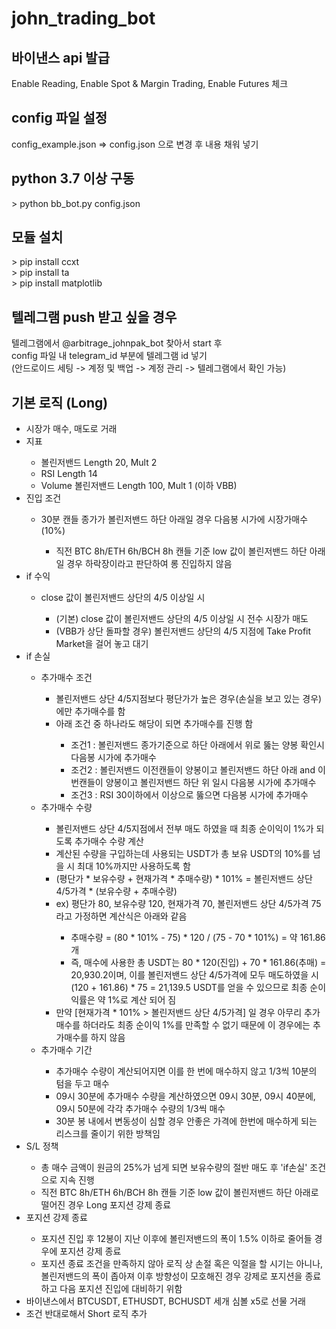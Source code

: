# john_trading_bot

<h2>바이낸스 api 발급</h2>
Enable Reading, Enable Spot & Margin Trading, Enable Futures 체크

<h2>config 파일 설정</h2>
config_example.json => config.json 으로 변경 후 내용 채워 넣기

<h2>python 3.7 이상 구동</h2>
> python bb_bot.py config.json


<h2>모듈 설치</h2>
> pip install ccxt <br />
> pip install ta <br />
> pip install matplotlib


<h2>텔레그램 push 받고 싶을 경우</h2>
텔레그램에서 @arbitrage_johnpak_bot 찾아서 start 후 <br />
config 파일 내 telegram_id 부분에 텔레그램 id 넣기 <br />
(안드로이드 세팅 -> 계정 및 백업 -> 계정 관리 -> 텔레그램에서 확인 가능)

<h2>기본 로직 (Long)</h2>
<ul>
<li>시장가 매수, 매도로 거래</li>
<li>지표</li>
<ul>
<li>볼린저밴드 Length 20, Mult 2</li>
<li>RSI Length 14</li>
<li>Volume 볼린저밴드 Length 100, Mult 1 (이하 VBB)</li>
</ul>
<li>진입 조건</li>
<ul>
<li>30분 캔들 종가가 볼린저밴드 하단 아래일 경우 다음봉 시가에 시장가매수 (10%)</li>
<ul>
<li>직전 BTC 8h/ETH 6h/BCH 8h 캔들 기준 low 값이 볼린저밴드 하단 아래일 경우 하락장이라고 판단하여 롱 진입하지 않음</li>
</ul>
</ul>
<li>if 수익</li>
<ul>
<li>close 값이 볼린저밴드 상단의 4/5 이상일 시</li>
<ul>
<li>(기본) close 값이 볼린저밴드 상단의 4/5 이상일 시 전수 시장가 매도</li>
<li>(VBB가 상단 돌파할 경우) 볼린저밴드 상단의 4/5 지점에 Take Profit Market을 걸어 놓고 대기</li>
</ul>
</ul>
<li>if 손실</li>
<ul>
<li>추가매수 조건</li>
<ul>
<li>볼린저밴드 상단 4/5지점보다 평단가가 높은 경우(손실을 보고 있는 경우)에만 추가매수를 함</li>
<li>아래 조건 중 하나라도 해당이 되면 추가매수를 진행 함</li>
<ul>
<li>조건1 : 볼린저밴드 종가기준으로 하단 아래에서 위로 뚫는 양봉 확인시 다음봉 시가에 추가매수</li>
<li>조건2 : 볼린저밴드 이전캔들이 양봉이고 볼린저밴드 하단 아래 and 이번캔들이 양봉이고 볼린저밴드 하단 위 일시 다음봉 시가에 추가매수</li>
<li>조건3 : RSI 30이하에서 이상으로 뚫으면 다음봉 시가에 추가매수</li>
</ul>
</ul>
<li>추가매수 수량</li>
<ul>
<li>볼린저밴드 상단 4/5지점에서 전부 매도 하였을 때 최종 순이익이 1%가 되도록 추가매수 수량 계산</li>
<li>계산된 수량을 구입하는데 사용되는 USDT가 총 보유 USDT의 10%를 넘을 시 최대 10%까지만 사용하도록 함</li>
<li>(평단가 * 보유수량 + 현재가격 * 추매수량) * 101% = 볼린저밴드 상단 4/5가격 * (보유수량 + 추매수량)</li>
<li>ex) 평단가 80, 보유수량 120, 현재가격 70, 볼린저밴드 상단 4/5가격 75라고 가정하면 계산식은 아래와 같음</li>
<ul>
<li>추매수량 = (80 * 101% - 75) * 120 / (75 - 70 * 101%) = 약 161.86개</li>
<li>즉, 매수에 사용한 총 USDT는 80 * 120(진입) + 70 * 161.86(추매) = 20,930.2이며, 이를 볼린저밴드 상단 4/5가격에 모두 매도하였을 시 (120 + 161.86) * 75 = 21,139.5 USDT를 얻을 수 있으므로 최종 순이익률은 약 1%로 계산 되어 짐</li>
</ul>
<li>만약 [현재가격 * 101% > 볼린저밴드 상단 4/5가격] 일 경우 아무리 추가매수를 하더라도 최종 순이익 1%를 만족할 수 없기 때문에 이 경우에는 추가매수를 하지 않음</li>
</ul>
<li>추가매수 기간</li>
<ul>
<li>추가매수 수량이 계산되어지면 이를 한 번에 매수하지 않고 1/3씩 10분의 텀을 두고 매수</li>
<li>09시 30분에 추가매수 수량을 계산하였으면 09시 30분, 09시 40분에, 09시 50분에 각각 추가매수 수량의 1/3씩 매수</li>
<li>30분 봉 내에서 변동성이 심할 경우 안좋은 가격에 한번에 매수하게 되는 리스크를 줄이기 위한 방책임</li>
</ul>
</ul>
<li>S/L 정책</li>
<ul>
<li>총 매수 금액이 원금의 25%가 넘게 되면 보유수량의 절반 매도 후 'if손실' 조건으로 지속 진행</li>
<li>직전 BTC 8h/ETH 6h/BCH 8h 캔들 기준 low 값이 볼린저밴드 하단 아래로 떨어진 경우 Long 포지션 강제 종료</li>
</ul>
<li>포지션 강제 종료</li>
<ul>
<li>포지션 진입 후 12봉이 지난 이후에 볼린저밴드의 폭이 1.5% 이하로 줄어들 경우에 포지션 강제 종료</li>
<li>포지션 종료 조건을 만족하지 않아 로직 상 손절 혹은 익절을 할 시기는 아니나, 볼린저밴드의 폭이 좁아져 이후 방향성이 모호해진 경우 강제로 포지션을 종료하고 다음 포지션 진입에 대비하기 위함</li>
</ul>
<li>바이낸스에서 BTCUSDT, ETHUSDT, BCHUSDT 세개 심볼 x5로 선물 거래</li>
<li>조건 반대로해서 Short 로직 추가</li>
</ul>

